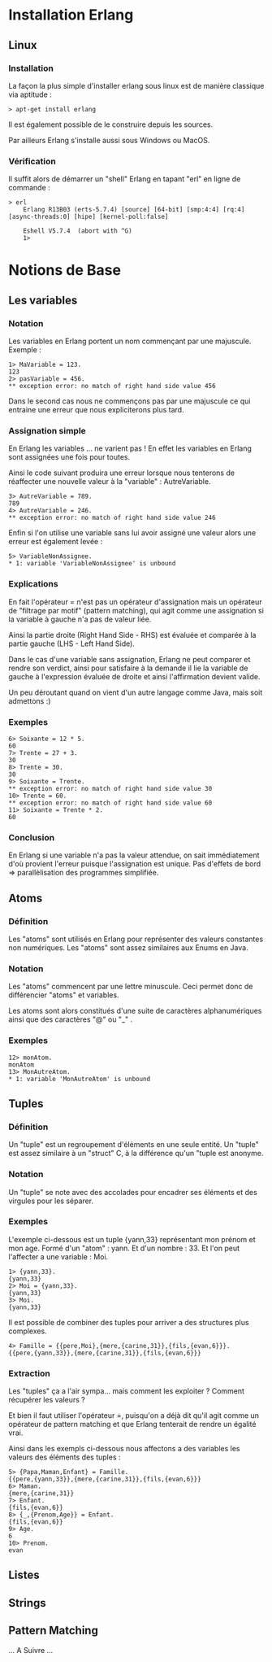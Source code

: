 # Installation Erlang

## Linux

### Installation
La façon la plus simple d'installer erlang sous linux est de manière classique via aptitude :

	> apt-get install erlang
	
Il est également possible de le construire depuis les sources.

Par ailleurs Erlang s'installe aussi sous Windows ou MacOS.

### Vérification
Il suffit alors de démarrer un "shell" Erlang en tapant "erl" en ligne de commande :

	> erl
		Erlang R13B03 (erts-5.7.4) [source] [64-bit] [smp:4:4] [rq:4] [async-threads:0] [hipe] [kernel-poll:false]
		
		Eshell V5.7.4  (abort with ^G)
		1> 



# Notions de Base

## Les variables 

### Notation

Les variables en Erlang portent un nom commençant par une majuscule.
Exemple :

	1> MaVariable = 123.
	123
	2> pasVariable = 456.
	** exception error: no match of right hand side value 456

Dans le second cas nous ne commençons pas par une majuscule ce qui entraine une erreur que nous expliciterons plus tard.

### Assignation simple

En Erlang les variables ... ne varient pas ! 
En effet les variables en Erlang sont assignées une fois pour toutes. 

Ainsi le code suivant produira une erreur lorsque nous tenterons de réaffecter une nouvelle valeur à la "variable" : AutreVariable.

	3> AutreVariable = 789.
	789
	4> AutreVariable = 246.
	** exception error: no match of right hand side value 246

Enfin si l'on utilise une variable sans lui avoir assigné une valeur alors une erreur est également levée : 

	5> VariableNonAssignee.
	* 1: variable 'VariableNonAssignee' is unbound

### Explications

En fait l'opérateur = n'est pas un opérateur d'assignation mais un opérateur de "filtrage par motif" (pattern matching), qui agit comme une assignation si la variable à gauche n'a pas de valeur liée.

Ainsi la partie droite (Right Hand Side - RHS) est évaluée et comparée à la partie gauche (LHS - Left Hand Side).

Dans le cas d'une variable sans assignation, Erlang ne peut comparer et rendre son verdict, ainsi pour satisfaire à la demande il lie la variable de gauche à l'expression évaluée de droite et ainsi l'affirmation devient valide.

Un peu déroutant quand on vient d'un autre langage comme Java, mais soit admettons :) 

### Exemples 

	6> Soixante = 12 * 5.
	60	
	7> Trente = 27 + 3.
	30
	8> Trente = 30.
	30
	9> Soixante = Trente.
	** exception error: no match of right hand side value 30
	10> Trente = 60.
	** exception error: no match of right hand side value 60
	11> Soixante = Trente * 2.
	60

### Conclusion 

En Erlang si une variable n'a pas la valeur attendue, on sait immédiatement d'où provient l'erreur puisque l'assignation est unique.
Pas d'effets de bord => parallèlisation des programmes simplifiée.


## Atoms

### Définition

Les "atoms" sont utilisés en Erlang pour représenter des valeurs constantes non numériques.
Les "atoms" sont assez similaires aux Enums en Java.

### Notation

Les "atoms" commencent par une lettre minuscule.
Ceci permet donc de différencier "atoms" et variables.

Les atoms sont alors constitués d'une suite de caractères alphanumériques ainsi que des caractères "@" ou "_" .

### Exemples 

	12> monAtom.
	monAtom
	13> MonAutreAtom.
	* 1: variable 'MonAutreAtom' is unbound



## Tuples

### Définition 

Un "tuple" est un regroupement d'éléments en une seule entité.
Un "tuple" est assez similaire à un "struct" C, à la différence qu'un "tuple est anonyme.

### Notation

Un "tuple" se note avec des accolades pour encadrer ses éléments et des virgules pour les séparer.

### Exemples

L'exemple ci-dessous est un tuple {yann,33} représentant mon prénom et mon age.
Formé d'un "atom" : yann.
Et d'un nombre : 33.
Et l'on peut l'affecter a une variable : Moi.

	1> {yann,33}.
	{yann,33}
	2> Moi = {yann,33}.
	{yann,33}
	3> Moi.
	{yann,33}

Il est possible de combiner des tuples pour arriver a des structures plus complexes.

	4> Famille = {{pere,Moi},{mere,{carine,31}},{fils,{evan,6}}}.
	{{pere,{yann,33}},{mere,{carine,31}},{fils,{evan,6}}}

### Extraction

Les "tuples" ça a l'air sympa... mais comment les exploiter ?
Comment récupérer les valeurs ?

Et bien il faut utiliser l'opérateur =, puisqu'on a déjà dit qu'il agit comme un opérateur de pattern matching et que Erlang tenterait de rendre un égalité vrai.

Ainsi dans les exempls ci-dessous nous affectons a des variables les valeurs des éléments des tuples :

	5> {Papa,Maman,Enfant} = Famille.
	{{pere,{yann,33}},{mere,{carine,31}},{fils,{evan,6}}}
	6> Maman.
	{mere,{carine,31}}
	7> Enfant.
	{fils,{evan,6}}
	8> {_,{Prenom,Age}} = Enfant.
	{fils,{evan,6}}
	9> Age.
	6
	10> Prenom.
	evan


## Listes

## Strings

## Pattern Matching

... A Suivre ...



